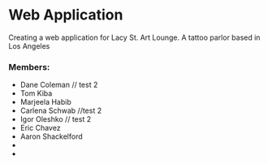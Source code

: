 # Web Application
  Creating a web application for Lacy St. Art Lounge. A tattoo parlor based in Los Angeles


### Members:
- Dane Coleman // test 2
- Tom Kiba
- Marjeela Habib 
- Carlena Schwab //test 2
- Igor Oleshko // test 2
- Eric Chavez
- Aaron Shackelford
-
-
